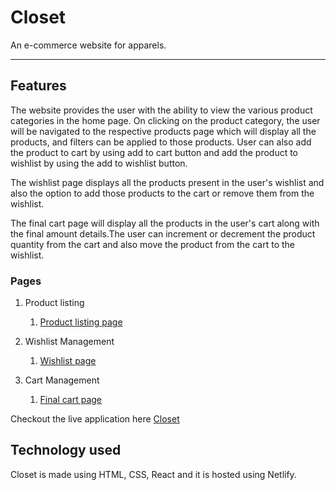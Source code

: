 # Closet
 
 An e-commerce website for apparels.
 
 ----
 
 ## Features
 
The website provides the user with the ability to view the various product categories in the home page. On clicking on the product category, the user will be navigated to the respective products page which will display all the products, and filters can be applied to those products. User can also add the product to cart by using add to cart button and add the product to wishlist by using the add to wishlist button.
 
The wishlist page displays all the products present in the user's wishlist and also the option to add those products to the cart or remove them from the wishlist.
 
The final cart page will display all the products in the user's cart along with the final amount details.The user can increment or decrement the product quantity from the cart and also move the product from the cart to the wishlist. 
 
 
 ### Pages
 
 1. Product listing

    1. [Product listing page](https://shop-from-closet.netlify.app/product) 

 2. Wishlist Management

    1. [Wishlist page](https://shop-from-closet.netlify.app/wishlist)

 3. Cart Management

    1. [Final cart page](https://shop-from-closet.netlify.app/cart)

Checkout the live application here [Closet](https://shop-from-closet.netlify.app/)

## Technology used

Closet is made using HTML, CSS, React and it is hosted using Netlify.
 



